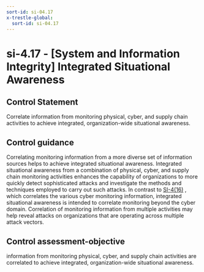 ```yaml
---
sort-id: si-04.17
x-trestle-global:
  sort-id: si-04.17
---
```


# si-4.17 - \[System and Information Integrity\] Integrated Situational Awareness

## Control Statement

Correlate information from monitoring physical, cyber, and supply chain activities to achieve integrated, organization-wide situational awareness.

## Control guidance

Correlating monitoring information from a more diverse set of information sources helps to achieve integrated situational awareness. Integrated situational awareness from a combination of physical, cyber, and supply chain monitoring activities enhances the capability of organizations to more quickly detect sophisticated attacks and investigate the methods and techniques employed to carry out such attacks. In contrast to [SI-4(16)](#si-4.16) , which correlates the various cyber monitoring information, integrated situational awareness is intended to correlate monitoring beyond the cyber domain. Correlation of monitoring information from multiple activities may help reveal attacks on organizations that are operating across multiple attack vectors.

## Control assessment-objective

information from monitoring physical, cyber, and supply chain activities are correlated to achieve integrated, organization-wide situational awareness.
